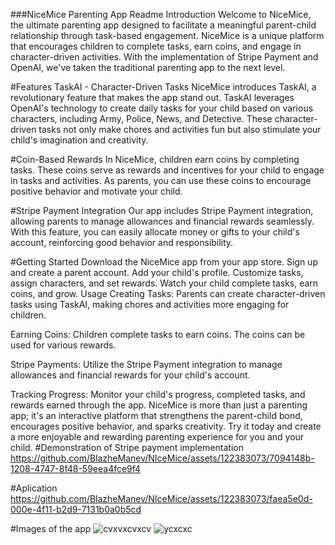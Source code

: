 ###NiceMice Parenting App Readme
Introduction
Welcome to NiceMice, the ultimate parenting app designed to facilitate a meaningful parent-child relationship through task-based engagement. NiceMice is a unique platform that encourages children to complete tasks, earn coins, and engage in character-driven activities. With the implementation of Stripe Payment and OpenAI, we've taken the traditional parenting app to the next level.

#Features
TaskAI - Character-Driven Tasks
NiceMice introduces TaskAI, a revolutionary feature that makes the app stand out. TaskAI leverages OpenAI's technology to create daily tasks for your child based on various characters, including Army, Police, News, and Detective. These character-driven tasks not only make chores and activities fun but also stimulate your child's imagination and creativity.

#Coin-Based Rewards
In NiceMice, children earn coins by completing tasks. These coins serve as rewards and incentives for your child to engage in tasks and activities. As parents, you can use these coins to encourage positive behavior and motivate your child.

#Stripe Payment Integration
Our app includes Stripe Payment integration, allowing parents to manage allowances and financial rewards seamlessly. With this feature, you can easily allocate money or gifts to your child's account, reinforcing good behavior and responsibility.

#Getting Started
Download the NiceMice app from your app store.
Sign up and create a parent account.
Add your child's profile.
Customize tasks, assign characters, and set rewards.
Watch your child complete tasks, earn coins, and grow.
Usage
Creating Tasks: Parents can create character-driven tasks using TaskAI, making chores and activities more engaging for children.

Earning Coins: Children complete tasks to earn coins. The coins can be used for various rewards.

Stripe Payments: Utilize the Stripe Payment integration to manage allowances and financial rewards for your child's account.

Tracking Progress: Monitor your child's progress, completed tasks, and rewards earned through the app.
NiceMice is more than just a parenting app; it's an interactive platform that strengthens the parent-child bond, encourages positive behavior, and sparks creativity. Try it today and create a more enjoyable and rewarding parenting experience for you and your child.
#Demonstration of Stripe payment implementation
https://github.com/BlazheManev/NIceMice/assets/122383073/7094148b-1208-4747-8f48-59eea4fce9f4

#Aplication 
https://github.com/BlazheManev/NIceMice/assets/122383073/faea5e0d-000e-4f11-b2d9-7131b0a0b5cd

#Images of the app 
![cvxvxcvxcv](https://github.com/BlazheManev/NIceMice/assets/122383073/213977da-a898-487b-be33-5ba87de47a13)
![ycxcxc](https://github.com/BlazheManev/NIceMice/assets/122383073/c3c5c940-94c7-4d20-87f3-fa42225c7f2a)
